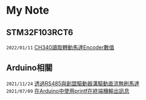 # My Note

## STM32F103RCT6
```2022/01/11``` [CH340讀取轉動馬達Encoder數值](https://github.com/superwsl3/STMF103RCT6-Encoder_Read.git)  


## Arduino相關
```2021/11/24``` [透過RS485與創盟驅動器溝驅動直流無刷馬達](https://github.com/superwsl3/Arduino_RS485_Motor_Driver_K045CQE_LIB.git)  
```2021/07/09``` [在Arduino中使用printf在終端機輸出訊息](https://github.com/SilasYoome/blog/issues/10)  
